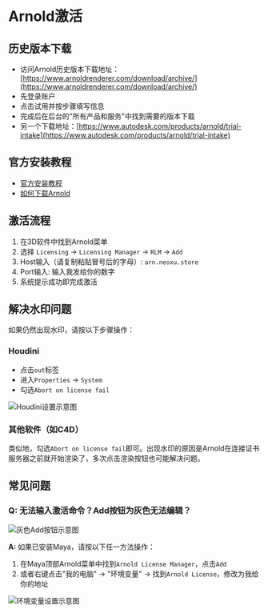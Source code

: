 # Arnold激活

## 历史版本下载

- 访问Arnold历史版本下载地址：[https://www.arnoldrenderer.com/download/archive/](https://www.arnoldrenderer.com/download/archive/)
- 先登录账户
- 点击试用并按步骤填写信息
- 完成后在后台的"所有产品和服务"中找到需要的版本下载
- 另一个下载地址：[https://www.autodesk.com/products/arnold/trial-intake](https://www.autodesk.com/products/arnold/trial-intake)

## 官方安装教程

- [官方安装教程](https://help.autodesk.com/view/ARNOL/ENU/?guid=arnold_for_houdini_ah_getting_started_ah_Installation_html)
- [如何下载Arnold](https://www.autodesk.com/support/technical/article/caas/sfdcarticles/sfdcarticles/Where-to-download-Arnold.html)

## 激活流程

1. 在3D软件中找到Arnold菜单
2. 选择 `Licensing` → `Licensing Manager` → `RLM` → `Add`
3. Host输入（请复制粘贴冒号后的字母）: `arn.neoxu.store`
4. Port输入: 输入我发给你的数字
5. 系统提示成功即完成激活

## 解决水印问题

如果仍然出现水印，请按以下步骤操作：

### Houdini
- 点击`out`标签
- 进入`Properties` → `System`
- 勾选`Abort on license fail`

![Houdini设置示意图](https://s3-us-west-2.amazonaws.com/secure.notion-static.com/cf85c063-99b6-4afd-bc17-5c569651d66b/Untitled.png)

### 其他软件（如C4D）
类似地，勾选`Abort on license fail`即可。出现水印的原因是Arnold在连接证书服务器之前就开始渲染了，多次点击渲染按钮也可能解决问题。

## 常见问题

### Q: 无法输入激活命令？Add按钮为灰色无法编辑？

![灰色Add按钮示意图](https://prod-files-secure.s3.us-west-2.amazonaws.com/235334e7-6679-4138-af38-4f9fe65be29e/319e2d87-4194-4b02-b2a5-33150bbca0a5/Untitled.png)

**A:** 如果已安装Maya，请按以下任一方法操作：

1. 在Maya顶部Arnold菜单中找到`Arnold License Manager`，点击`Add`
2. 或者右键点击"我的电脑" → "环境变量" → 找到`Arnold License`，修改为我给你的地址

![环境变量设置示意图](https://prod-files-secure.s3.us-west-2.amazonaws.com/235334e7-6679-4138-af38-4f9fe65be29e/104278cb-7403-44df-9ffb-613b8f2f622c/Untitled.png)

